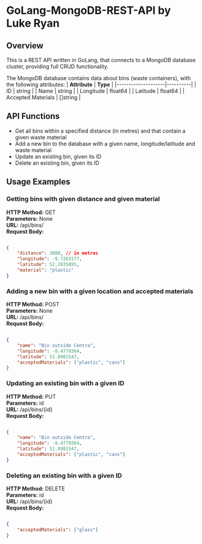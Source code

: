 # GoLang-MongoDB-REST-API by Luke Ryan

## Overview
This is a REST API written in GoLang, that connects to a MongoDB database cluster, providing full CRUD functionality.

The MongoDB database contains data about bins (waste containers), with the following attributes:
| **Attribute**      | **Type** |
|--------------------|----------|
| ID                 | string   |
| Name               | string   |
| Longitude          | float64  |
| Latitude           | float64  |
| Accepted Materials | []string |

## API Functions
- Get all bins within a specified distance (in metres) and that contain a given waste material
- Add a new bin to the database with a given name, longitude/latitude and waste material
- Update an existing bin, given its ID
- Delete an existing bin, given its ID

## Usage Examples

### Getting bins with given distance and given material
**HTTP Method:** GET  
**Parameters:** None  
**URL:** /api/bins/  
**Request Body:**  
```json

{
    "distance": 3000, // in metres
    "longitude": -9.7263177,
    "latitude": 52.2835895,
    "material": "plastic"
}

```

### Adding a new bin with a given location and accepted materials
**HTTP Method:** POST  
**Parameters:** None  
**URL:** /api/bins/  
**Request Body:**  
```json

{
    "name": "Bin outside Centra",
    "longitude": -8.4779364,
    "latitude": 51.8981547,
    "acceptedMaterials": ["plastic", "cans"]
}

```

### Updating an existing bin with a given ID
**HTTP Method:** PUT  
**Parameters:** id  
**URL:** /api/bins/{id}  
**Request Body:**  
```json

{
    "name": "Bin outside Centra",
    "longitude": -8.4779364,
    "latitude": 51.8981547,
    "acceptedMaterials": ["plastic", "cans"]
}

```

### Deleting an existing bin with a given ID
**HTTP Method:** DELETE  
**Parameters:** id  
**URL:** /api/bins/{id}  
**Request Body:**  
```json

{
    "acceptedMaterials": ["glass"]
}

```

